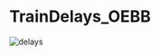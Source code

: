 # TrainDelays_OEBB

![delays](https://github.com/soeren-schwabbauer/TrainDelays_OEBB/assets/96189248/50b47f32-4a16-4f50-8580-9f6ee809f7b3)
